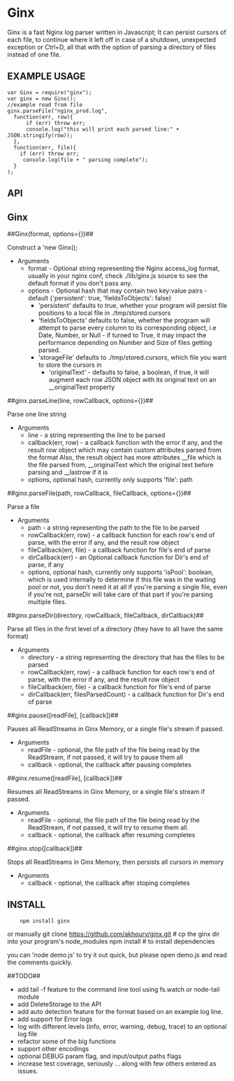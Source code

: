 Ginx
===================

Ginx is a fast Nginx log parser written in Javascript; It can persist cursors of each file, to continue where it left off in case of a
shutdown, unexpected exception or Ctrl+D, all that with the option of parsing a directory of files instead of one file.

EXAMPLE USAGE
-------------

	var Ginx = require("ginx");
	var ginx = new Ginx();
	//example read from file
	ginx.parseFile("nginx_prod.log",
	  function(err, row){
		  if (err) throw err;
		  console.log("this will print each parsed line:" + JSON.stringify(row));
	  },
	  function(err, file){
		if (err) throw err;
		 console.log(file + " parsing complete");
	  }
	);

API
---
 
Ginx
---------
	
##Ginx(format, options={})##

Construct a 'new Ginx();
* Arguments
	* format - Optional string representing the Nginx access_log format, usually in your nginx conf, check ./lib/ginx.js source to see the default format if you don't pass any.
	* options - Optional hash that may contain two key:value pairs - default {'persistent': true, 'fieldsToObjects': false}
	  * 'persistent' defaults to true, whether your program will persist file positions to a local file in ./tmp/stored.cursors
	  * 'fieldsToObjects' defaults to false, whether the program will attempt to parse every column to its corresponding object, i.e Date, Number, or Null - if turned to True, it may impact the performance depending on Number and Size of files getting parsed.
	  * 'storageFile' defaults to ./tmp/stored.cursors, which file you want to store the cursors in
		* 'originalText' - defaults to false, a boolean, if true, it will augment each row JSON object with its original text on an __originalText property


##ginx.parseLine(line, rowCallback, options={})##

Parse one line string
* Arguments
	* line - a string representing the line to be parsed
	* callback(err, row) - a callback function with the error if any, and the result row object which may contain custom attributes parsed from the format
	Also, the result object has more attributes __file which is the file parsed from, __originalText which the original text before parsing and __lastrow if it is
	* options, optional hash, currently only supports 'file': path


##ginx.parseFile(path, rowCallback, fileCallback, options={})##

Parse a file
* Arguments
	* path - a string representing the path to the file to be parsed
	* rowCallback(err, row) - a callback function for each row's end of parse, with the error if any, and the result row object
	* fileCallback(err, file) - a callback function for file's end of parse
	* dirCallback(err) - an Optional callback function for Dir's end of parse, if any
	* options, optional hash, currently only supports 'isPool': boolean, which is used internally to determine if this file was in the waiting pool or not, you don't need it at all if you're parsing a single file, even if you're not, parseDir will take care of that part if you're parsing multiple files.

##ginx.parseDir(directory, rowCallback, fileCallback, dirCallback)##

Parse all files in the first level of a directory (they have to all have the same format)
* Arguments
	* directory - a string representing the directory that has the files to be parsed
	* rowCallback(err, row) - a callback function for each row's end of parse, with the error if any, and the result row object
	* fileCallback(err, file) - a callback function for file's end of parse
	* dirCallback(err, filesParsedCount) - a callback function for Dir's end of parse

##ginx.pause([readFile], [callback])##

Pauses all ReadStreams in Ginx Memory, or a single file's stream if passed.
* Arguments
	* readFile - optional, the file path of the file being read by the ReadStream, if not passed, it will try to pause them all
	* callback - optional, the callback after pausing completes

##ginx.resume([readFile], [callback])##

Resumes all ReadStreams in Ginx Memory, or a single file's stream if passed.
* Arguments
	* readFile - optional, the file path of the file being read by the ReadStream, if not passed, it will try to resume them all.
	* callback - optional, the callback after resuming completes

##ginx.stop([callback])##

Stops all ReadStreams in Ginx Memory, then persists all cursors in memory
* Arguments
	* callback - optional, the callback after stoping completes

INSTALL
-------
		npm install ginx
		
or manually 
		git clone https://github.com/akhoury/ginx.git
		# cp the ginx dir into your program's node_modules
		npm install # to install dependencies 

you can 'node demo.js' to try it out quick, but please open demo.js and read the comments quickly.

##TODO##

* add tail -f feature to the command line tool using fs.watch or node-tail module
* add DeleteStorage to the API
* add auto detection feature for the format based on an example log line.
* add support for Error logs
* log with different levels (info, error, warning, debug, trace) to an optional log file
* refactor some of the big functions
* support other encodings
* optional DEBUG param flag, and input/output paths flags
* increase test coverage, seriously
... along with few others entered as issues.

